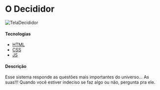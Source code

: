 # O Decididor

![TelaDecididor](https://user-images.githubusercontent.com/18484165/115604620-f64eb400-a2b7-11eb-8b8e-012fc6b0a739.png)

#### Tecnologias

- [HTML](https://developer.mozilla.org/pt-BR/docs/Web/HTML)
- [CSS](https://developer.mozilla.org/pt-BR/docs/Web/CSS)
- [JS](https://developer.mozilla.org/pt-BR/docs/Web/JavaScript)

#### Descrição

Esse sistema responde as questões mais importantes do universo... As suas!!! Quando você estiver indeciso se faz algo ou não, pergunta pra ele.
